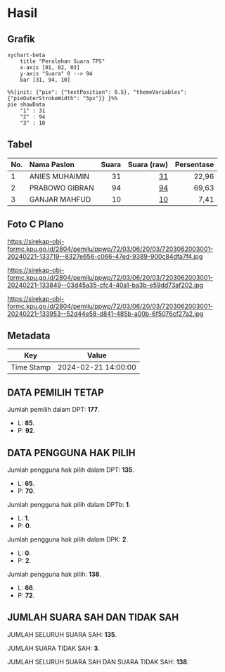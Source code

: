 # Hasil

## Grafik

```mermaid
xychart-beta
    title "Perolehan Suara TPS"
    x-axis [01, 02, 03]
    y-axis "Suara" 0 --> 94
    bar [31, 94, 10]
```

```mermaid
%%{init: {"pie": {"textPosition": 0.5}, "themeVariables": {"pieOuterStrokeWidth": "5px"}} }%%
pie showData
    "1" : 31
    "2" : 94
    "3" : 10
```

## Tabel

| No. | Nama Paslon    | Suara | Suara (raw) | Persentase |
|:--- |:-------------- | -----:| -----------:| ----------:|
| 1   | ANIES MUHAIMIN | 31    | [31][p-1]   | 22,96      |
| 2   | PRABOWO GIBRAN | 94    | [94][p-2]   | 69,63      |
| 3   | GANJAR MAHFUD  | 10    | [10][p-3]   | 7,41       |


[p-1]: https://github.com/gigit-pemilu/pemilu-2024-72-sulawesi-tengah/blob/main/pilpres/hitung-suara/sub/72-sulawesi-tengah/sub/03-donggala/sub/06-dampelas/sub/2003-sabang/sub/001-tps/sub/paslon-1.txt
[p-2]: https://github.com/gigit-pemilu/pemilu-2024-72-sulawesi-tengah/blob/main/pilpres/hitung-suara/sub/72-sulawesi-tengah/sub/03-donggala/sub/06-dampelas/sub/2003-sabang/sub/001-tps/sub/paslon-2.txt
[p-3]: https://github.com/gigit-pemilu/pemilu-2024-72-sulawesi-tengah/blob/main/pilpres/hitung-suara/sub/72-sulawesi-tengah/sub/03-donggala/sub/06-dampelas/sub/2003-sabang/sub/001-tps/sub/paslon-3.txt

## Foto C Plano

https://sirekap-obj-formc.kpu.go.id/2804/pemilu/ppwp/72/03/06/20/03/7203062003001-20240221-133719--8327e656-c066-47ed-9389-900c84dfa7f4.jpg

https://sirekap-obj-formc.kpu.go.id/2804/pemilu/ppwp/72/03/06/20/03/7203062003001-20240221-133849--03d45a35-cfc4-40a1-ba3b-e59dd73af202.jpg

https://sirekap-obj-formc.kpu.go.id/2804/pemilu/ppwp/72/03/06/20/03/7203062003001-20240221-133953--52d44e58-d841-485b-a00b-6f5076cf27a2.jpg


## Metadata

| Key        | Value               |
| ---------- | ------------------- |
| Time Stamp | 2024-02-21 14:00:00 |


## DATA PEMILIH TETAP

Jumlah pemilih dalam DPT: **177**.
 * L: **85**.
 * P: **92**.

## DATA PENGGUNA HAK PILIH

Jumlah pengguna hak pilih dalam DPT: **135**.
 * L: **65**.
 * P: **70**.

Jumlah pengguna hak pilih dalam DPTb: **1**.
 * L: **1**.
 * P: **0**.

Jumlah pengguna hak pilih dalam DPK: **2**.
 * L: **0**.
 * P: **2**.

Jumlah pengguna hak pilih: **138**.
 * L: **66**.
 * P: **72**.

## JUMLAH SUARA SAH DAN TIDAK SAH

JUMLAH SELURUH SUARA SAH: **135**.

JUMLAH SUARA TIDAK SAH: **3**.

JUMLAH SELURUH SUARA SAH DAN SUARA TIDAK SAH: **138**.


